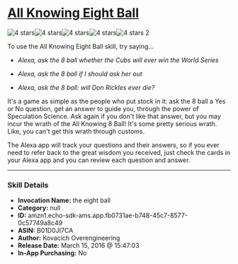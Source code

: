 # [All Knowing Eight Ball](http://alexa.amazon.com/#skills/amzn1.echo-sdk-ams.app.fb0731ae-b748-45c7-8577-0c57749a8c49)
![4 stars](../../images/ic_star_black_18dp_1x.png)![4 stars](../../images/ic_star_black_18dp_1x.png)![4 stars](../../images/ic_star_black_18dp_1x.png)![4 stars](../../images/ic_star_black_18dp_1x.png)![4 stars](../../images/ic_star_border_black_18dp_1x.png) 2

To use the All Knowing Eight Ball skill, try saying...

* *Alexa, ask the 8 ball whether the Cubs will ever win the World Series*

* *Alexa, ask the 8 ball if I should ask her out*

* *Alexa, ask the 8 ball: will Don Rickles ever die?*

It's a game as simple as the people who put stock in it: ask the 8 ball a Yes or No question, get an answer to guide you, through the power of Speculation Science. Ask again if you don't like that answer, but you may incur the wrath of the All Knowing 8 Ball! It's some pretty serious wrath. Like, you can't get this wrath through customs. 

The Alexa app will track your questions and their answers, so if you ever need to refer back to the great wisdom you received, just check the cards in your Alexa app and you can review each question and answer.

***

### Skill Details

* **Invocation Name:** the eight ball
* **Category:** null
* **ID:** amzn1.echo-sdk-ams.app.fb0731ae-b748-45c7-8577-0c57749a8c49
* **ASIN:** B01D0JI7CA
* **Author:** Kovacich Overengineering
* **Release Date:** March 15, 2016 @ 15:47:03
* **In-App Purchasing:** No
